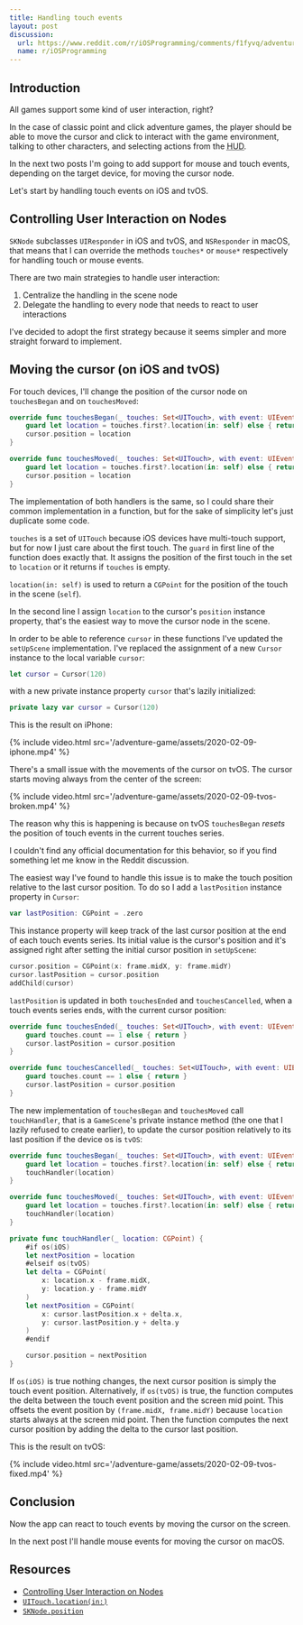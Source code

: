 ```yaml
---
title: Handling touch events
layout: post
discussion:
  url: https://www.reddit.com/r/iOSProgramming/comments/f1fyvq/adventure_game_development_using_spritekit/
  name: r/iOSProgramming
---
```


## Introduction

All games support some kind of user interaction, right?

In the case of classic point and click adventure games, the player should be
able to move the cursor and click to interact with the game environment, talking
to other characters, and selecting actions from the <acronym title="Head-up
display">HUD</acronym>.

In the next two posts I'm going to add support for mouse and touch events,
depending on the target device, for moving the cursor node.

Let's start by handling touch events on iOS and tvOS.

## Controlling User Interaction on Nodes

`SKNode` subclasses `UIResponder` in iOS and tvOS, and `NSResponder` in macOS,
that means that I can override the methods `touches*` or `mouse*` respectively
for handling touch or mouse events.

There are two main strategies to handle user interaction:

1. Centralize the handling in the scene node
1. Delegate the handling to every node that needs to react to user interactions

I've decided to adopt the first strategy because it seems simpler and more
straight forward to implement.

## Moving the cursor (on iOS and tvOS)

For touch devices, I'll change the position of the cursor node on `touchesBegan`
and on `touchesMoved`:

```swift
override func touchesBegan(_ touches: Set<UITouch>, with event: UIEvent?) {
    guard let location = touches.first?.location(in: self) else { return }
    cursor.position = location
}

override func touchesMoved(_ touches: Set<UITouch>, with event: UIEvent?) {
    guard let location = touches.first?.location(in: self) else { return }
    cursor.position = location
}
```

The implementation of both handlers is the same, so I could share their common
implementation in a function, but for the sake of simplicity let's just
duplicate some code.

`touches` is a set of `UITouch` because iOS devices have multi-touch support,
but for now I just care about the first touch. The `guard` in first line of the
function does exactly that. It assigns the position of the first touch in the
set to `location` or it returns if `touches` is empty.

`location(in: self)` is used to return a `CGPoint` for the position of the touch
in the scene (`self`).

In the second line I assign `location` to the cursor's `position` instance
property, that's the easiest way to move the cursor node in the scene.

In order to be able to reference `cursor` in these functions I've updated the
`setUpScene` implementation. I've replaced the assignment of a new `Cursor`
instance to the local variable `cursor`:

```swift
let cursor = Cursor(120)
```

with a new private instance property `cursor` that's lazily initialized:

```swift
private lazy var cursor = Cursor(120)
```

This is the result on iPhone:

{% include video.html src='/adventure-game/assets/2020-02-09-iphone.mp4' %}

There's a small issue with the movements of the cursor on tvOS. The cursor
starts moving always from the center of the screen:

{% include video.html src='/adventure-game/assets/2020-02-09-tvos-broken.mp4' %}

The reason why this is happening is because on tvOS `touchesBegan` *resets* the
position of touch events in the current touches series.

I couldn't find any official documentation for this behavior, so if you find
something let me know in the Reddit discussion.

The easiest way I've found to handle this issue is to make the touch position
relative to the last cursor position. To do so I add a `lastPosition` instance
property in `Cursor`:

```swift
var lastPosition: CGPoint = .zero
```

This instance property will keep track of the last cursor position at the end of
each touch events series. Its initial value is the cursor's position and it's
assigned right after setting the initial cursor position in `setUpScene`:

```swift
cursor.position = CGPoint(x: frame.midX, y: frame.midY)
cursor.lastPosition = cursor.position
addChild(cursor)
```

`lastPosition` is updated in both `touchesEnded` and `touchesCancelled`, when a
touch events series ends, with the current cursor position:

```swift
override func touchesEnded(_ touches: Set<UITouch>, with event: UIEvent?) {
    guard touches.count == 1 else { return }
    cursor.lastPosition = cursor.position
}

override func touchesCancelled(_ touches: Set<UITouch>, with event: UIEvent?) {
    guard touches.count == 1 else { return }
    cursor.lastPosition = cursor.position
}
```

The new implementation of `touchesBegan` and `touchesMoved` call `touchHandler`,
that is a `GameScene`'s private instance method (the one that I lazily refused
to create earlier), to update the cursor position relatively to its last
position if the device os is `tvOS`:

```swift
override func touchesBegan(_ touches: Set<UITouch>, with event: UIEvent?) {
    guard let location = touches.first?.location(in: self) else { return }
    touchHandler(location)
}

override func touchesMoved(_ touches: Set<UITouch>, with event: UIEvent?) {
    guard let location = touches.first?.location(in: self) else { return }
    touchHandler(location)
}
```

```swift
private func touchHandler(_ location: CGPoint) {
    #if os(iOS)
    let nextPosition = location
    #elseif os(tvOS)
    let delta = CGPoint(
        x: location.x - frame.midX,
        y: location.y - frame.midY
    )
    let nextPosition = CGPoint(
        x: cursor.lastPosition.x + delta.x,
        y: cursor.lastPosition.y + delta.y
    )
    #endif

    cursor.position = nextPosition
}
```

If `os(iOS)` is true nothing changes, the next cursor position is simply the
touch event position. Alternatively, if `os(tvOS)` is true, the function
computes the delta between the touch event position and the screen mid point.
This offsets the event position by `(frame.midX, frame.midY)` because `location`
starts always at the screen mid point. Then the function computes the next
cursor position by adding the delta to the cursor last position.

This is the result on tvOS:

{% include video.html src='/adventure-game/assets/2020-02-09-tvos-fixed.mp4' %}

## Conclusion

Now the app can react to touch events by moving the cursor on the screen.

In the next post I'll handle mouse events for moving the cursor on macOS.

## Resources

* [Controlling User Interaction on Nodes](https://developer.apple.com/documentation/spritekit/sknode/controlling_user_interaction_on_nodes)
* [`UITouch.location(in:)`](https://developer.apple.com/documentation/uikit/uitouch/1614836-location)
* [`SKNode.position`](https://developer.apple.com/documentation/spritekit/sknode/1483101-position)
